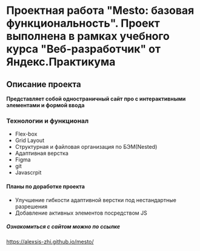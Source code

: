 # **Проектная работа "Mesto: базовая функциональность". Проект выполнена в рамках учебного курса "Веб-разработчик" от Яндекс.Практикума** 

## Описание проекта 
**Представляет собой одностраничный сайт про с интерактивными элементами и формой ввода**

### Технологии и функционал

* Flex-box
* Grid Layout
* Структурная и файловая организация по БЭМ(Nested)
* Адаптивная верстка
* Figma
* git
* Javascrpit

#### Планы по доработке проекта
* Улучшение гибкости адаптивной верстки под нестандартные разрешения
* Добавление активных элементов посредством JS

##### Ознакомиться с сайтом можно по ссылке
https://alexsis-zhi.github.io/mesto/